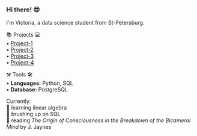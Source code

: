 ### Hi there! 😎

I'm Victoria, a data science student from St-Petersburg.

📚 Projects 💻 \
• [Project-1](https://github.com/tori938/PROJECT-1) \
• [Project-2](https://github.com/tori938/PROJECT-2) \
• [Project-3](https://github.com/tori938/PROJECT-3) \
• [Project-4](https://github.com/tori938/PROJECT-4)

⚒️ Tools 🛠️ \
• **Languages:** Python, SQL \
• **Database:** PostgreSQL

Currently: \
📝 learning linear algebra \
🤔 brushing up on SQL \
📖 reading _The Origin of Consciousness in the Breakdown of the Bicameral Mind_ by J. Jaynes

<!--
**tori938/tori938** is a ✨ _special_ ✨ repository because its `README.md` (this file) appears on your GitHub profile.
